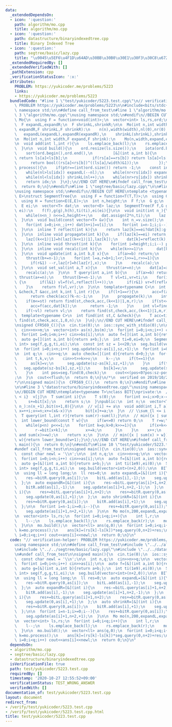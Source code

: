 ```yaml
---
data:
  _extendedDependsOn:
  - icon: ':question:'
    path: algorithm/mo.cpp
    title: algorithm/mo.cpp
  - icon: ':question:'
    path: datastructure/binaryindexedtree.cpp
    title: Binary Indexed Tree
  - icon: ':question:'
    path: segtree/basic/lazy.cpp
    title: "\u9045\u5EF6\u4F1D\u64AD\u30BB\u30B0\u30E1\u30F3\u30C8\u6728"
  _extendedRequiredBy: []
  _extendedVerifiedWith: []
  _pathExtension: cpp
  _verificationStatusIcon: ':x:'
  attributes:
    PROBLEM: https://yukicoder.me/problems/5223
    links:
    - https://yukicoder.me/problems/5223
  bundledCode: "#line 1 \"test/yukicoder/5223.test.cpp\"\n// verification-helper:\
    \ PROBLEM https://yukicoder.me/problems/5223\n\n#include<bits/stdc++.h>\nusing\
    \ namespace std;\n\n#define call_from_test\n#line 1 \"algorithm/mo.cpp\"\n\n#line\
    \ 3 \"algorithm/mo.cpp\"\nusing namespace std;\n#endif\n//BEGIN CUT HERE\nstruct\
    \ Mo{\n  using F = function<void(int)>;\n  vector<int> ls,rs,ord;\n  int n,width,nl,nr,ptr;\n\
    \  F expandL,expandR;\n  F shrinkL,shrinkR;\n\n  Mo(int n,int width,F expandL,F\
    \ expandR,F shrinkL,F shrinkR):\n    n(n),width(width),nl(0),nr(0),ptr(0),\n \
    \   expandL(expandL),expandR(expandR),\n    shrinkL(shrinkL),shrinkR(shrinkR){}\n\
    \n  Mo(int n,int width,F expand,F shrink):\n    Mo(n,width,expand,expand,shrink,shrink){}\n\
    \n  void add(int l,int r){\n    ls.emplace_back(l);\n    rs.emplace_back(r);\n\
    \  }\n\n  void build(){\n    ord.resize(ls.size());\n    iota(ord.begin(),ord.end(),0);\n\
    \    sort(ord.begin(),ord.end(),\n         [&](int a,int b){\n           if(ls[a]/width!=ls[b]/width)\
    \ return ls[a]<ls[b];\n           if(rs[a]==rs[b]) return ls[a]<ls[b];\n     \
    \      return bool((rs[a]<rs[b])^((ls[a]/width)&1));\n         });\n  }\n\n  int\
    \ process(){\n    if(ptr==(int)ord.size()) return -1;\n    const int idx=ord[ptr++];\n\
    \    while(nl>ls[idx]) expandL(--nl);\n    while(nr<rs[idx]) expandR(nr++);\n\
    \    while(nl<ls[idx]) shrinkL(nl++);\n    while(nr>rs[idx]) shrinkR(--nr);\n\
    \    return idx;\n  }\n};\n//END CUT HERE\n#ifndef call_from_test\nsigned main(){\n\
    \  return 0;\n}\n#endif\n#line 1 \"segtree/basic/lazy.cpp\"\n\n#line 3 \"segtree/basic/lazy.cpp\"\
    \nusing namespace std;\n#endif\n//BEGIN CUT HERE\ntemplate <typename T,typename\
    \ E>\nstruct SegmentTree{\n  using F = function<T(T,T)>;\n  using G = function<T(T,E)>;\n\
    \  using H = function<E(E,E)>;\n  int n,height;\n  F f;\n  G g;\n  H h;\n  T ti;\n\
    \  E ei;\n  vector<T> dat;\n  vector<E> laz;\n  SegmentTree(F f,G g,H h,T ti,E\
    \ ei):\n    f(f),g(g),h(h),ti(ti),ei(ei){}\n\n  void init(int n_){\n    n=1;height=0;\n\
    \    while(n<n_) n<<=1,height++;\n    dat.assign(2*n,ti);\n    laz.assign(2*n,ei);\n\
    \  }\n\n  void build(const vector<T> &v){\n    int n_=v.size();\n    init(n_);\n\
    \    for(int i=0;i<n_;i++) dat[n+i]=v[i];\n    for(int i=n-1;i;i--)\n      dat[i]=f(dat[(i<<1)|0],dat[(i<<1)|1]);\n\
    \  }\n\n  inline T reflect(int k){\n    return laz[k]==ei?dat[k]:g(dat[k],laz[k]);\n\
    \  }\n\n  inline void propagate(int k){\n    if(laz[k]==ei) return;\n    laz[(k<<1)|0]=h(laz[(k<<1)|0],laz[k]);\n\
    \    laz[(k<<1)|1]=h(laz[(k<<1)|1],laz[k]);\n    dat[k]=reflect(k);\n    laz[k]=ei;\n\
    \  }\n\n  inline void thrust(int k){\n    for(int i=height;i;i--) propagate(k>>i);\n\
    \  }\n\n  inline void recalc(int k){\n    while(k>>=1)\n      dat[k]=f(reflect((k<<1)|0),reflect((k<<1)|1));\n\
    \  }\n\n  void update(int a,int b,E x){\n    if(a>=b) return;\n    thrust(a+=n);\n\
    \    thrust(b+=n-1);\n    for(int l=a,r=b+1;l<r;l>>=1,r>>=1){\n      if(l&1) laz[l]=h(laz[l],x),l++;\n\
    \      if(r&1) --r,laz[r]=h(laz[r],x);\n    }\n    recalc(a);\n    recalc(b);\n\
    \  }\n\n  void set_val(int a,T x){\n    thrust(a+=n);\n    dat[a]=x;laz[a]=ei;\n\
    \    recalc(a);\n  }\n\n  T query(int a,int b){\n    if(a>=b) return ti;\n   \
    \ thrust(a+=n);\n    thrust(b+=n-1);\n    T vl=ti,vr=ti;\n    for(int l=a,r=b+1;l<r;l>>=1,r>>=1)\
    \ {\n      if(l&1) vl=f(vl,reflect(l++));\n      if(r&1) vr=f(reflect(--r),vr);\n\
    \    }\n    return f(vl,vr);\n  }\n\n  template<typename C>\n  int find(int st,C\
    \ &check,T &acc,int k,int l,int r){\n    if(l+1==r){\n      acc=f(acc,reflect(k));\n\
    \      return check(acc)?k-n:-1;\n    }\n    propagate(k);\n    int m=(l+r)>>1;\n\
    \    if(m<=st) return find(st,check,acc,(k<<1)|1,m,r);\n    if(st<=l&&!check(f(acc,dat[k]))){\n\
    \      acc=f(acc,dat[k]);\n      return -1;\n    }\n    int vl=find(st,check,acc,(k<<1)|0,l,m);\n\
    \    if(~vl) return vl;\n    return find(st,check,acc,(k<<1)|1,m,r);\n  }\n\n\
    \  template<typename C>\n  int find(int st,C &check){\n    T acc=ti;\n    return\
    \ find(st,check,acc,1,0,n);\n  }\n};\n//END CUT HERE\n#ifndef call_from_test\n\
    \nsigned CFR569_C(){\n  cin.tie(0);\n  ios::sync_with_stdio(0);\n\n  int n,m;\n\
    \  cin>>n>>m;\n  vector<int> as(n),bs(m);\n  for(int i=0;i<n;i++) cin>>as[i];\n\
    \  for(int i=0;i<m;i++) cin>>bs[i];\n\n  auto f=[](int a,int b){return max(a,b);};\n\
    \  auto g=[](int a,int b){return a+b;};\n  int ti=0,ei=0;\n  SegmentTree<int,\
    \ int> seg(f,g,g,ti,ei);\n\n  const int sz = 1<<20;\n  seg.build(vector<int>(sz,0));\n\
    \n  for(int i=0;i<n;i++) seg.update(sz-as[i],sz,+1);\n  for(int i=0;i<m;i++) seg.update(sz-bs[i],sz,-1);\n\
    \n  int q;\n  cin>>q;\n  auto check=[](int d){return d>0;};\n  for(int i=0;i<q;i++){\n\
    \    int t,k,v;\n    cin>>t>>k>>v;\n    k--;\n    if(t==1){\n      seg.update(sz-as[k],sz,-1);\n\
    \      as[k]=v;\n      seg.update(sz-as[k],sz,+1);\n    }\n    if(t==2){\n   \
    \   seg.update(sz-bs[k],sz,+1);\n      bs[k]=v;\n      seg.update(sz-bs[k],sz,-1);\n\
    \    }\n    int pos=seg.find(0,check);\n    cout<<(pos<0?pos:sz-pos)<<\"\\n\"\
    ;\n  }\n  cout<<flush;\n  return 0;\n}\n/*\n  verified on 2019/10/28\n  https://codeforces.com/contest/1179/problem/C\n\
    */\n\nsigned main(){\n  CFR569_C();\n  return 0;\n}\n#endif\n#line 1 \"datastructure/binaryindexedtree.cpp\"\
    \n\n#line 3 \"datastructure/binaryindexedtree.cpp\"\nusing namespace std;\n#endif\n\
    \n//BEGIN CUT HERE\ntemplate<typename T>\nclass BIT{\nprivate:\n  // \\sum_{j\
    \ < i}  v[j]\n  T sum(int i){\n    T s(0);\n    for(int x=i;x>0;x-=(x&-x))\n \
    \     s+=bit[x];\n    return s;\n  }\npublic:\n  int n;\n  vector<T> bit;\n  BIT(int\
    \ n_):n(n_+1),bit(n+1,0){}\n\n  // v[i] += a\n  void add(int i,T a){\n    for(int\
    \ x=++i;x<=n;x+=(x&-x))\n      bit[x]+=a;\n  }\n  // \\sum_{l <= i < r} v[i]\n\
    \  T query(int l,int r){return sum(r)-sum(l);}\n\n  // min({x | sum(x) >= w})\n\
    \  int lower_bound(const T w){\n    if(w<=0) return 0;\n    T r=w;\n    int x=0,p=1;\n\
    \    while(p<n) p<<=1;\n    for(int k=p;k>0;k>>=1){\n      if(x+k<=n and bit[x+k]<r){\n\
    \        r-=bit[x+k];\n        x+=k;\n      }\n    }\n    x++;\n    assert(sum(x-1)<w\
    \ and sum(x)>=w);\n    return x;\n  }\n\n  // min({x | sum(x) > w})\n  int upper_bound(T\
    \ w){return lower_bound(w+1);}\n};\n//END CUT HERE\n#ifndef call_from_test\nsigned\
    \ main(){\n  return 0;\n}\n#endif\n#line 10 \"test/yukicoder/5223.test.cpp\"\n\
    #undef call_from_test\n\nsigned main(){\n  cin.tie(0);\n  ios::sync_with_stdio(0);\n\
    \  const char newl = '\\n';\n\n  int n,q;\n  cin>>n>>q;\n\n  vector<int> as(n);\n\
    \  for(int i=0;i<n;i++) cin>>as[i];\n\n  auto f=[&](int a,int b){return min(a,b);};\n\
    \  auto g=[&](int a,int b){return a+b;};\n  int ti(1e9),ei(0);\n  SegmentTree<int,\
    \ int> seg(f,g,g,ti,ei);\n  seg.build(vector<int>(n+2,0));\n\n  BIT<int> bitL(n+2),bitR(n+2);\n\
    \n  using ll = long long;\n  ll res=0;\n  auto expandL=[&](int i){\n    res-=bitL.query(as[i]+1,n+2);\n\
    \    res-=bitR.query(0,as[i]);\n    bitL.add(as[i],-1);\n    seg.update(0,as[i],-1);\n\
    \  };\n  auto expandR=[&](int i){\n    res-=bitL.query(as[i]+1,n+2);\n    res-=bitR.query(0,as[i]);\n\
    \    bitR.add(as[i],-1);\n    seg.update(as[i]+1,n+2,-1);\n  };\n  auto shrinkL=[&](int\
    \ i){\n    res+=bitL.query(as[i]+1,n+2);\n    res+=bitR.query(0,as[i]);\n    bitL.add(as[i],+1);\n\
    \    seg.update(0,as[i],+1);\n  };\n  auto shrinkR=[&](int i){\n    res+=bitL.query(as[i]+1,n+2);\n\
    \    res+=bitR.query(0,as[i]);\n    bitR.add(as[i],+1);\n    seg.update(as[i]+1,n+2,+1);\n\
    \  };\n\n  for(int i=n-1;i>=0;i--){\n    res+=bitR.query(0,as[i]);\n    bitR.add(as[i],+1);\n\
    \    seg.update(as[i]+1,n+2,+1);\n  }\n\n  Mo mo(n,200,expandL,expandR,shrinkL,shrinkR);\n\
    \n  vector<int> ls,rs;\n  for(int i=0;i<q;i++){\n    int l,r;\n    cin>>l>>r;\n\
    \    l--;\n    ls.emplace_back(l);\n    rs.emplace_back(r);\n    mo.add(l,r);\n\
    \  }\n\n  mo.build();\n  vector<ll> ans(q,0);\n  for(int i=0;i<q;i++){\n    int\
    \ k=mo.process();\n    ans[k]=(rs[k]-ls[k])*seg.query(0,n+2)+res;\n  }\n\n  for(int\
    \ i=0;i<q;i++) cout<<ans[i]<<newl;\n  return 0;\n}\n"
  code: "// verification-helper: PROBLEM https://yukicoder.me/problems/5223\n\n#include<bits/stdc++.h>\n\
    using namespace std;\n\n#define call_from_test\n#include \"../../algorithm/mo.cpp\"\
    \n#include \"../../segtree/basic/lazy.cpp\"\n#include \"../../datastructure/binaryindexedtree.cpp\"\
    \n#undef call_from_test\n\nsigned main(){\n  cin.tie(0);\n  ios::sync_with_stdio(0);\n\
    \  const char newl = '\\n';\n\n  int n,q;\n  cin>>n>>q;\n\n  vector<int> as(n);\n\
    \  for(int i=0;i<n;i++) cin>>as[i];\n\n  auto f=[&](int a,int b){return min(a,b);};\n\
    \  auto g=[&](int a,int b){return a+b;};\n  int ti(1e9),ei(0);\n  SegmentTree<int,\
    \ int> seg(f,g,g,ti,ei);\n  seg.build(vector<int>(n+2,0));\n\n  BIT<int> bitL(n+2),bitR(n+2);\n\
    \n  using ll = long long;\n  ll res=0;\n  auto expandL=[&](int i){\n    res-=bitL.query(as[i]+1,n+2);\n\
    \    res-=bitR.query(0,as[i]);\n    bitL.add(as[i],-1);\n    seg.update(0,as[i],-1);\n\
    \  };\n  auto expandR=[&](int i){\n    res-=bitL.query(as[i]+1,n+2);\n    res-=bitR.query(0,as[i]);\n\
    \    bitR.add(as[i],-1);\n    seg.update(as[i]+1,n+2,-1);\n  };\n  auto shrinkL=[&](int\
    \ i){\n    res+=bitL.query(as[i]+1,n+2);\n    res+=bitR.query(0,as[i]);\n    bitL.add(as[i],+1);\n\
    \    seg.update(0,as[i],+1);\n  };\n  auto shrinkR=[&](int i){\n    res+=bitL.query(as[i]+1,n+2);\n\
    \    res+=bitR.query(0,as[i]);\n    bitR.add(as[i],+1);\n    seg.update(as[i]+1,n+2,+1);\n\
    \  };\n\n  for(int i=n-1;i>=0;i--){\n    res+=bitR.query(0,as[i]);\n    bitR.add(as[i],+1);\n\
    \    seg.update(as[i]+1,n+2,+1);\n  }\n\n  Mo mo(n,200,expandL,expandR,shrinkL,shrinkR);\n\
    \n  vector<int> ls,rs;\n  for(int i=0;i<q;i++){\n    int l,r;\n    cin>>l>>r;\n\
    \    l--;\n    ls.emplace_back(l);\n    rs.emplace_back(r);\n    mo.add(l,r);\n\
    \  }\n\n  mo.build();\n  vector<ll> ans(q,0);\n  for(int i=0;i<q;i++){\n    int\
    \ k=mo.process();\n    ans[k]=(rs[k]-ls[k])*seg.query(0,n+2)+res;\n  }\n\n  for(int\
    \ i=0;i<q;i++) cout<<ans[i]<<newl;\n  return 0;\n}\n"
  dependsOn:
  - algorithm/mo.cpp
  - segtree/basic/lazy.cpp
  - datastructure/binaryindexedtree.cpp
  isVerificationFile: true
  path: test/yukicoder/5223.test.cpp
  requiredBy: []
  timestamp: '2020-10-27 12:55:52+09:00'
  verificationStatus: TEST_WRONG_ANSWER
  verifiedWith: []
documentation_of: test/yukicoder/5223.test.cpp
layout: document
redirect_from:
- /verify/test/yukicoder/5223.test.cpp
- /verify/test/yukicoder/5223.test.cpp.html
title: test/yukicoder/5223.test.cpp
---
```

